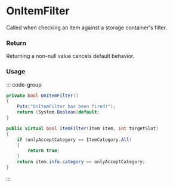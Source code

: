 <Badge type="danger" text="Carbon Compatible"/><Badge type="warning" text="Oxide Compatible"/>
# OnItemFilter
Called when checking an item against a storage container's filter.
### Return
Returning a non-null value cancels default behavior.

### Usage
::: code-group
```csharp [Example]
private bool OnItemFilter()
{
	Puts("OnItemFilter has been fired!");
	return (System.Boolean)default;
}
```
```csharp [Source — Assembly-CSharp @ StorageContainer]
public virtual bool ItemFilter(Item item, int targetSlot)
{
	if (onlyAcceptCategory == ItemCategory.All)
	{
		return true;
	}
	return item.info.category == onlyAcceptCategory;
}

```
:::
